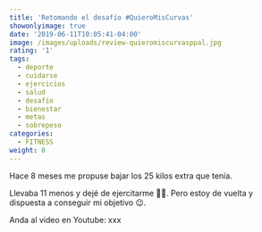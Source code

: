 ```yaml
---
title: 'Retomando el desafío #QuieroMisCurvas'
showonlyimage: true
date: '2019-06-11T10:05:41-04:00'
image: /images/uploads/review-quieromiscurvasppal.jpg
rating: '1'
tags:
  - deporte
  - cuidarse
  - ejercicios
  - salud
  - desafío
  - bienestar
  - metas
  - sobrepeso
categories:
  - FITNESS
weight: 0
---
```

Hace 8 meses me propuse bajar los 25 kilos extra que tenía. 

<!--more-->

Llevaba 11 menos y dejé de ejercitarme 👎🏼. Pero estoy de vuelta y dispuesta a conseguir mi objetivo 😉.

Anda al video en Youtube: xxx

